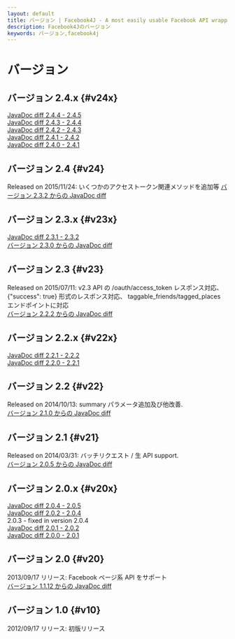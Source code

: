```yaml
---
layout: default
title: バージョン | Facebook4J - A most easily usable Facebook API wrapper in Java
description: Facebook4Jのバージョン
keywords: バージョン,facebook4j
---
```

# バージョン

## バージョン 2.4.x {#v24x}
[JavaDoc diff 2.4.4 - 2.4.5](/oldjavadocs/2.4.4-2.4.5/changes.html)  
[JavaDoc diff 2.4.3 - 2.4.4](/oldjavadocs/2.4.3-2.4.4/changes.html)  
[JavaDoc diff 2.4.2 - 2.4.3](/oldjavadocs/2.4.2-2.4.3/changes.html)  
[JavaDoc diff 2.4.1 - 2.4.2](/oldjavadocs/2.4.1-2.4.2/changes.html)  
[JavaDoc diff 2.4.0 - 2.4.1](/oldjavadocs/2.4.0-2.4.1/changes.html)

## バージョン 2.4 {#v24}
Released on 2015/11/24: いくつかのアクセストークン関連メソッドを追加等
[バージョン 2.3.2 からの JavaDoc diff](/oldjavadocs/2.3.2-2.4.0/changes.html)

## バージョン 2.3.x {#v23x}
[JavaDoc diff 2.3.1 - 2.3.2](/oldjavadocs/2.3.1-2.3.2/changes.html)  
[バージョン 2.3.0 からの JavaDoc diff](/oldjavadocs/2.3.0-2.3.1/changes.html)

## バージョン 2.3 {#v23}
Released on 2015/07/11: v2.3 API の /oauth/access_token レスポンス対応、 {"success": true} 形式のレスポンス対応、 taggable_friends/tagged_places エンドポイントに対応  
[バージョン 2.2.2 からの JavaDoc diff](/oldjavadocs/2.2.2-2.3.0/changes.html)

## バージョン 2.2.x {#v22x}
[JavaDoc diff 2.2.1 - 2.2.2](/oldjavadocs/2.2.1-2.2.2/changes.html)  
[JavaDoc diff 2.2.0 - 2.2.1](/oldjavadocs/2.2.0-2.2.1/changes.html)

## バージョン 2.2 {#v22}
Released on 2014/10/13: summary パラメータ追加及び他改善.  
[バージョン 2.1.0 からの JavaDoc diff](/oldjavadocs/2.1.0-2.2.0/changes.html)

## バージョン 2.1 {#v21}
Released on 2014/03/31: バッチリクエスト / 生 API support.  
[バージョン 2.0.5 からの JavaDoc diff](/oldjavadocs/2.0.5-2.1.0/changes.html)

## バージョン 2.0.x {#v20x}
[JavaDoc diff 2.0.4 - 2.0.5](/oldjavadocs/2.0.4-2.0.5/changes.html)  
[JavaDoc diff 2.0.2 - 2.0.4](/oldjavadocs/2.0.2-2.0.4/changes.html)  
2.0.3 - fixed in version 2.0.4  
[JavaDoc diff 2.0.1 - 2.0.2](/oldjavadocs/2.0.1-2.0.2/changes.html)  
[JavaDoc diff 2.0.0 - 2.0.1](/oldjavadocs/2.0.0-2.0.1/changes.html)

## バージョン 2.0 {#v20}
2013/09/17 リリース: Facebook ページ系 API をサポート  
[バージョン 1.1.12 からの JavaDoc diff](/oldjavadocs/1.1.12-2.0.0/changes.html)

## バージョン 1.0 {#v10}
2012/09/17 リリース: 初版リリース
